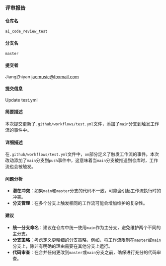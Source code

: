 ### 评审报告

#### 仓库名
`ai_code_review_test`

#### 分支名
`master`

#### 提交者
JiangZhiyan <jaemusic@foxmail.com>

#### 提交信息
Update test.yml

#### 简要描述
本次提交更新了`.github/workflows/test.yml`文件，添加了`main`分支到触发工作流的事件中。

#### 详细描述
在`.github/workflows/test.yml`文件中，`on`部分定义了触发工作流的事件。本次改动添加了`main`分支到`push`事件中，这意味着当`main`分支被推送到仓库时，工作流也会被触发。

#### 问题分析
- **潜在冲突**：如果`main`和`master`分支的代码不一致，可能会引起工作流执行时的冲突。
- **分支管理**：在多个分支上触发相同的工作流可能会增加维护的复杂性。

#### 建议
- **统一分支命名**：建议在仓库中统一使用`main`作为主分支，避免维护两个不同的主分支。
- **分支策略**：考虑定义更精细的分支策略，例如，将工作流限制在`master`或`main`分支上，除非有明确的理由需要在其他分支上运行。
- **代码审查**：在合并任何更改到`master`或`main`分支之前，确保进行充分的代码审查。